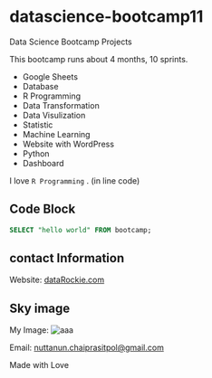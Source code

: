# datascience-bootcamp11
Data Science Bootcamp Projects

This bootcamp runs about 4 months, 10 sprints.

- Google Sheets
- Database
- R Programming
- Data Transformation
- Data Visulization
- Statistic
- Machine Learning
- Website with WordPress
- Python
- Dashboard

I love `R Programming` . (in line code)

## Code Block
``` sql
SELECT "hello world" FROM bootcamp;
```


## contact Information
Website: [dataRockie.com](dataRockie.com)

## Sky image
My Image: ![aaa]([https://stock.adobe.com/th/search?k=sky](https://t3.ftcdn.net/jpg/01/02/64/28/360_F_102642850_Mca9lTRDH60DQin39YwCF5Jzd15lcdoo.jpg))

Email: nuttanun.chaiprasitpol@gmail.com

Made with Love 
